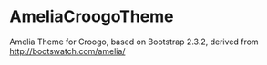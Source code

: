 AmeliaCroogoTheme
=================

Amelia Theme for Croogo, based on Bootstrap 2.3.2, derived from http://bootswatch.com/amelia/
